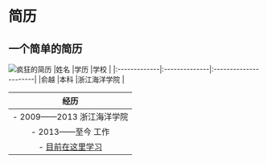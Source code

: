 # 简历

## 一个简单的简历

![疯狂的简历](https://jingyan.baidu.com/event/img/fkdwcpppc.jpg)
|姓名          |学历           |学校                   | 
|:-------------|:--------------|:----------------------|
|俞越          |本科           |浙江海洋学院           |

|经历                                                  | 
|:----------------------------------------------------:|
|- 2009——2013 浙江海洋学院                             |
|- 2013——至今 工作                                     |
|- [目前在这里学习](https://xiedaimala.com/)           |

